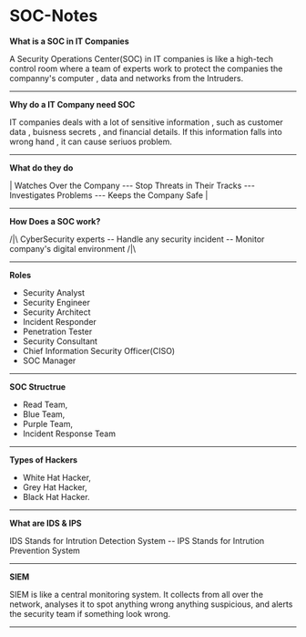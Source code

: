 # SOC-Notes

**What is a SOC in IT Companies**

A Security Operations Center(SOC) in IT companies is like a high-tech control room where a team of experts work to protect the companies the companny's computer , data and networks from the Intruders.

---

**Why do a IT Company need SOC**

IT companies deals with a lot of sensitive information , such as customer data , buisness secrets , and financial details. If this information falls into wrong hand , it can cause seriuos problem.

---

**What do they do**

|   Watches Over the Company --- Stop Threats in Their Tracks --- Investigates Problems --- Keeps the Company Safe |

---

**How Does a SOC work?**

/|\  CyberSecurity experts --  Handle any security incident -- Monitor company's digital environment  /|\

---

**Roles**

* Security Analyst 
* Security Engineer 
* Security Architect 
* Incident Responder 
* Penetration Tester 
* Security Consultant 
* Chief Information Security Officer(CISO) 
* SOC Manager 

---

**SOC Structrue**

* Read Team,
* Blue Team,
* Purple Team,
* Incident Response Team

---

**Types of Hackers**

* White Hat Hacker,
* Grey Hat Hacker,
* Black Hat Hacker.

---

**What are IDS & IPS**

IDS Stands for Intrution Detection System
    --
IPS Stands for Intrution Prevention System

---

**SIEM**

SIEM is like a central monitoring system. It collects from all over the network, analyses it to spot anything wrong anything suspicious, and alerts the security team if something look wrong.

---
